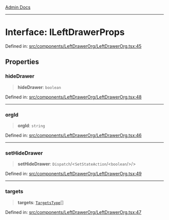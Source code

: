 [Admin Docs](/)

***

# Interface: ILeftDrawerProps

Defined in: [src/components/LeftDrawerOrg/LeftDrawerOrg.tsx:45](https://github.com/PalisadoesFoundation/talawa-admin/blob/main/src/components/LeftDrawerOrg/LeftDrawerOrg.tsx#L45)

## Properties

### hideDrawer

> **hideDrawer**: `boolean`

Defined in: [src/components/LeftDrawerOrg/LeftDrawerOrg.tsx:48](https://github.com/PalisadoesFoundation/talawa-admin/blob/main/src/components/LeftDrawerOrg/LeftDrawerOrg.tsx#L48)

***

### orgId

> **orgId**: `string`

Defined in: [src/components/LeftDrawerOrg/LeftDrawerOrg.tsx:46](https://github.com/PalisadoesFoundation/talawa-admin/blob/main/src/components/LeftDrawerOrg/LeftDrawerOrg.tsx#L46)

***

### setHideDrawer

> **setHideDrawer**: `Dispatch`/<`SetStateAction`/<`boolean`/>/>

Defined in: [src/components/LeftDrawerOrg/LeftDrawerOrg.tsx:49](https://github.com/PalisadoesFoundation/talawa-admin/blob/main/src/components/LeftDrawerOrg/LeftDrawerOrg.tsx#L49)

***

### targets

> **targets**: [`TargetsType`](state/reducers/routesReducer/README/type-aliases/TargetsType.md)[]

Defined in: [src/components/LeftDrawerOrg/LeftDrawerOrg.tsx:47](https://github.com/PalisadoesFoundation/talawa-admin/blob/main/src/components/LeftDrawerOrg/LeftDrawerOrg.tsx#L47)
